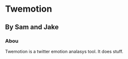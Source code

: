# Twemotion
## By Sam and Jake

### Abou

Twemotion is a twitter emotion analasys tool. It does stuff.
